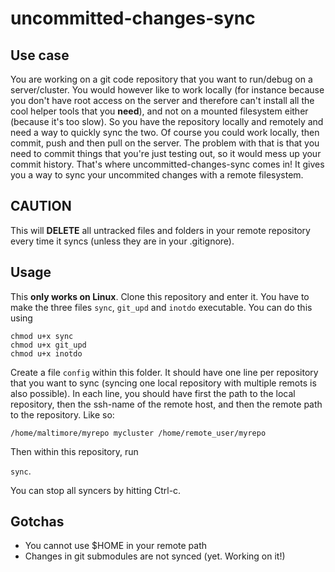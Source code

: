 # uncommitted-changes-sync

## Use case
You are working on a git code repository that you want to run/debug on a server/cluster. You would however like to work locally (for instance because you don't have root access on the server and therefore can't install all the cool helper tools that you **need**), and not on a mounted filesystem either (because it's too slow). So you have the repository locally and remotely and need a way to quickly sync the two. Of course you could work locally, then commit, push and then pull on the server. The problem with that is that you need to commit things that you're just testing out, so it would mess up your commit history. That's where uncommitted-changes-sync comes in! It gives you a way to sync your uncommited changes with a remote filesystem.

## CAUTION
This will **DELETE** all untracked files and folders in your remote repository every time it syncs (unless they are in your .gitignore).

## Usage
This **only works on Linux**.
Clone this repository and enter it. You have to make the three files ```sync```, ```git_upd``` and ```inotdo``` executable. You can do this using

```
chmod u+x sync
chmod u+x git_upd
chmod u+x inotdo
```

Create a file ```config``` within this folder. It should have one line per repository that you want to sync (syncing one local repository with multiple remots is also possible). In each line, you should have first the path to the local repository, then the ssh-name of the remote host, and then the remote path to the repository. Like so:

```
/home/maltimore/myrepo mycluster /home/remote_user/myrepo
```

Then within this repository, run 

```sync```.

You can stop all syncers by hitting Ctrl-c.

## Gotchas
- You cannot use $HOME in your remote path
- Changes in git submodules are not synced (yet. Working on it!)


